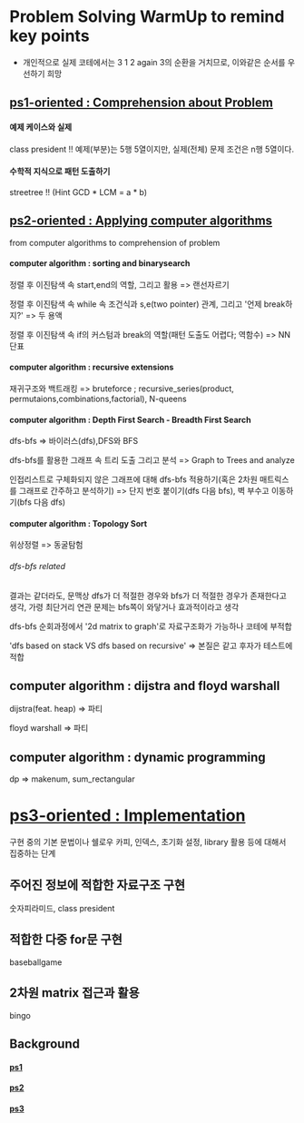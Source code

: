 # Problem Solving WarmUp to remind key points
* 개인적으로 실제 코테에서는 3 1 2 again 3의 순환을 거치므로, 이와같은 순서를 우선하기 희망

## [ps1-oriented : Comprehension about Problem](./ps1)
#### 예제 케이스와 실제
class president !! 예제(부분)는 5행 5열이지만, 실제(전체) 문제 조건은 n행 5열이다.

#### 수학적 지식으로 패턴 도출하기
streetree !! (Hint GCD * LCM = a * b)

## [ps2-oriented : Applying computer algorithms]()
from computer algorithms to comprehension of problem

#### computer algorithm : sorting and binarysearch 

정렬 후 이진탐색 속 start,end의 역할, 그리고 활용 => 랜선자르기

정렬 후 이진탐색 속 while 속 조건식과 s,e(two pointer) 관계, 그리고 '언제 break하지?' => 두 용액

정렬 후 이진탐색 속 if의 커스텀과 break의 역할(패턴 도출도 어렵다; 역함수) => NN단표

#### computer algorithm : recursive extensions

재귀구조와 백트래킹 => bruteforce ; recursive_series(product, permutaions,combinations,factorial), N-queens

#### computer algorithm : Depth First Search - Breadth First Search

dfs-bfs => 바이러스(dfs),DFS와 BFS

dfs-bfs를 활용한 그래프 속 트리 도출 그리고 분석 => Graph to Trees and analyze

인접리스트로 구체화되지 않은 그래프에 대해 dfs-bfs 적용하기(혹은 2차원 매트릭스를 그래프로 간주하고 분석하기)  => 단지 번호 붙이기(dfs 다음 bfs), 벽 부수고 이동하기(bfs 다음 dfs)

#### computer algorithm : Topology Sort

위상정렬 => 동굴탐험

###### dfs-bfs related

결과는 같더라도, 문맥상 dfs가 더 적절한 경우와 bfs가 더 적절한 경우가 존재한다고 생각, 가령 최단거리 연관 문제는 bfs쪽이 와닿거나 효과적이라고 생각 

dfs-bfs 순회과정에서 '2d matrix to graph'로 자료구조화가 가능하나 코테에 부적합

'dfs based on stack VS dfs based on recursive' => 본질은 같고 후자가 테스트에 적합

## computer algorithm : dijstra and floyd warshall
dijstra(feat. heap) => 파티

floyd warshall => 파티

## computer algorithm : dynamic programming
dp => makenum, sum_rectangular

# [ps3-oriented : Implementation]()
구현 중의 기본 문법이나 쉘로우 카피, 인덱스, 초기화 설정, library 활용 등에 대해서 집중하는 단계

## 주어진 정보에 적합한 자료구조 구현

숫자피라미드, class president

## 적합한 다중 for문 구현
baseballgame

## 2차원 matrix 접근과 활용
bingo

## Background
#### [ps1](https://github.com/devsacti/Algorithms-ProblemSolving/tree/main/ProblemSolving/PS-WarmUp/ps1)

#### [ps2](https://github.com/devsacti/Algorithms-ProblemSolving/tree/main/ProblemSolving/PS-WarmUp/ps2)

#### [ps3](https://github.com/devsacti/Algorithms-ProblemSolving/tree/main/ProblemSolving/PS-WarmUp/ps3)
